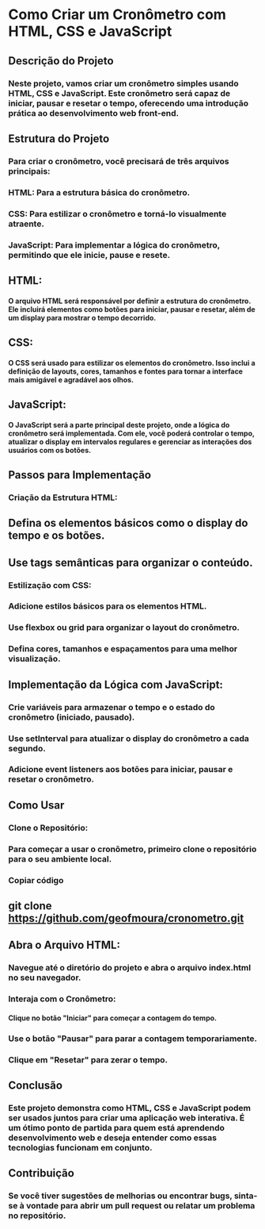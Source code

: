 # Como Criar um Cronômetro com HTML, CSS e JavaScript
## Descrição do Projeto
### Neste projeto, vamos criar um cronômetro simples usando HTML, CSS e JavaScript. Este cronômetro será capaz de iniciar, pausar e resetar o tempo, oferecendo uma introdução prática ao desenvolvimento web front-end.

## Estrutura do Projeto
### Para criar o cronômetro, você precisará de três arquivos principais:

### HTML: Para a estrutura básica do cronômetro.
### CSS: Para estilizar o cronômetro e torná-lo visualmente atraente.
### JavaScript: Para implementar a lógica do cronômetro, permitindo que ele inicie, pause e resete.
## HTML:
#### O arquivo HTML será responsável por definir a estrutura do cronômetro. Ele incluirá elementos como botões para iniciar, pausar e resetar, além de um display para mostrar o tempo decorrido.

## CSS:
#### O CSS será usado para estilizar os elementos do cronômetro. Isso inclui a definição de layouts, cores, tamanhos e fontes para tornar a interface mais amigável e agradável aos olhos.

## JavaScript:
#### O JavaScript será a parte principal deste projeto, onde a lógica do cronômetro será implementada. Com ele, você poderá controlar o tempo, atualizar o display em intervalos regulares e gerenciar as interações dos usuários com os botões.

## Passos para Implementação
### Criação da Estrutura HTML:

## Defina os elementos básicos como o display do tempo e os botões.
## Use tags semânticas para organizar o conteúdo.
### Estilização com CSS:

### Adicione estilos básicos para os elementos HTML.
### Use flexbox ou grid para organizar o layout do cronômetro.
### Defina cores, tamanhos e espaçamentos para uma melhor visualização.

## Implementação da Lógica com JavaScript:

### Crie variáveis para armazenar o tempo e o estado do cronômetro (iniciado, pausado).
### Use setInterval para atualizar o display do cronômetro a cada segundo.
### Adicione event listeners aos botões para iniciar, pausar e resetar o cronômetro.
## Como Usar
### Clone o Repositório:
### Para começar a usar o cronômetro, primeiro clone o repositório para o seu ambiente local.
### Copiar código
## git clone https://github.com/geofmoura/cronometro.git
## Abra o Arquivo HTML:
### Navegue até o diretório do projeto e abra o arquivo index.html no seu navegador.

### Interaja com o Cronômetro:

#### Clique no botão "Iniciar" para começar a contagem do tempo.
### Use o botão "Pausar" para parar a contagem temporariamente.
### Clique em "Resetar" para zerar o tempo.
## Conclusão
### Este projeto demonstra como HTML, CSS e JavaScript podem ser usados juntos para criar uma aplicação web interativa. É um ótimo ponto de partida para quem está aprendendo desenvolvimento web e deseja entender como essas tecnologias funcionam em conjunto.

## Contribuição
### Se você tiver sugestões de melhorias ou encontrar bugs, sinta-se à vontade para abrir um pull request ou relatar um problema no repositório.
